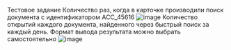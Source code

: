 Тестовое задание
Количество раз, когда в карточке производили поиск документа с идентификатором ACC_45616
![image](https://github.com/user-attachments/assets/c58e9b90-3911-419b-9723-3ec574d30b80)
Количество открытий каждого документа, найденного через быстрый поиск за каждый день. Формат вывода результата можно выбрать самостоятельно
![image](https://github.com/user-attachments/assets/46e83656-fefb-4b61-bb4a-9d9d77d1f644)
